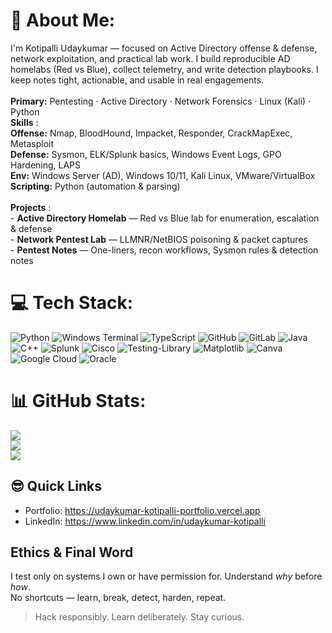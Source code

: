 # 💫 About Me:
I'm Kotipalli Udaykumar — focused on Active Directory offense & defense, network exploitation, and practical lab work. I build reproducible AD homelabs (Red vs Blue), collect telemetry, and write detection playbooks. I keep notes tight, actionable, and usable in real engagements.<br><br>**Primary:** Pentesting · Active Directory · Network Forensics · Linux (Kali) · Python<br>**Skills** :<br>**Offense:** Nmap, BloodHound, Impacket, Responder, CrackMapExec, Metasploit  <br>**Defense:** Sysmon, ELK/Splunk basics, Windows Event Logs, GPO Hardening, LAPS  <br>**Env:** Windows Server (AD), Windows 10/11, Kali Linux, VMware/VirtualBox  <br>**Scripting:** Python (automation & parsing)<br><br>**Projects** :<br>- **Active Directory Homelab** — Red vs Blue lab for enumeration, escalation & defense  <br>- **Network Pentest Lab** — LLMNR/NetBIOS poisoning & packet captures  <br>- **Pentest Notes** — One-liners, recon workflows, Sysmon rules & detection notes


# 💻 Tech Stack:
![Python](https://img.shields.io/badge/python-3670A0?style=for-the-badge&logo=python&logoColor=ffdd54) ![Windows Terminal](https://img.shields.io/badge/Windows%20Terminal-%234D4D4D.svg?style=for-the-badge&logo=windows-terminal&logoColor=white) ![TypeScript](https://img.shields.io/badge/typescript-%23007ACC.svg?style=for-the-badge&logo=typescript&logoColor=white) ![GitHub](https://img.shields.io/badge/github-%23121011.svg?style=for-the-badge&logo=github&logoColor=white) ![GitLab](https://img.shields.io/badge/gitlab-%23181717.svg?style=for-the-badge&logo=gitlab&logoColor=white) ![Java](https://img.shields.io/badge/java-%23ED8B00.svg?style=for-the-badge&logo=openjdk&logoColor=white) ![C++](https://img.shields.io/badge/c++-%2300599C.svg?style=for-the-badge&logo=c%2B%2B&logoColor=white) ![Splunk](https://img.shields.io/badge/splunk-%23000000.svg?style=for-the-badge&logo=splunk&logoColor=white) ![Cisco](https://img.shields.io/badge/cisco-%23049fd9.svg?style=for-the-badge&logo=cisco&logoColor=black) ![Testing-Library](https://img.shields.io/badge/-TestingLibrary-%23E33332?style=for-the-badge&logo=testing-library&logoColor=white) ![Matplotlib](https://img.shields.io/badge/Matplotlib-%23ffffff.svg?style=for-the-badge&logo=Matplotlib&logoColor=black) ![Canva](https://img.shields.io/badge/Canva-%2300C4CC.svg?style=for-the-badge&logo=Canva&logoColor=white) ![Google Cloud](https://img.shields.io/badge/GoogleCloud-%234285F4.svg?style=for-the-badge&logo=google-cloud&logoColor=white) ![Oracle](https://img.shields.io/badge/Oracle-F80000?style=for-the-badge&logo=oracle&logoColor=white)
# 📊 GitHub Stats:
![](https://github-readme-stats.vercel.app/api?username=K-Udaykumar&theme=dark&hide_border=false&include_all_commits=true&count_private=false)<br/>
![](https://nirzak-streak-stats.vercel.app/?user=K-Udaykumar&theme=dark&hide_border=false)<br/>
![](https://github-readme-stats.vercel.app/api/top-langs/?username=K-Udaykumar&theme=dark&hide_border=false&include_all_commits=true&count_private=false&layout=compact)

## 😎 Quick Links
- Portfolio: https://udaykumar-kotipalli-portfolio.vercel.app  
- LinkedIn: https://www.linkedin.com/in/udaykumar-kotipalli


## Ethics & Final Word
I test only on systems I own or have permission for. Understand *why* before *how*.  
No shortcuts — learn, break, detect, harden, repeat.

> Hack responsibly. Learn deliberately. Stay curious.
